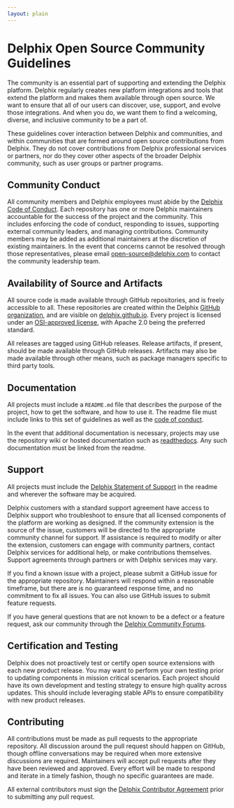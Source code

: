 ```yaml
---
layout: plain
---
```

# Delphix Open Source Community Guidelines

The community is an essential part of supporting and extending the Delphix
platform. Delphix regularly creates new platform integrations and tools that
extend the platform and makes them available through open source. We want to
ensure that all of our users can discover, use, support, and evolve those
integrations. And when you do, we want them to find a welcoming, diverse, and
inclusive community to be a part of.

These guidelines cover interaction between Delphix and communities, and within
communities that are formed around open source contributions from Delphix.
They do not cover contributions from Delphix professional services or
partners, nor do they cover other aspects of the broader Delphix community,
such as user groups or partner programs.

## Community Conduct

All community members and Delphix employees must abide by the
[Delphix Code of Conduct](code-of-conduct.html). Each
repository has one or more Delphix maintainers accountable for
the success of the project and the community. This includes enforcing the code
of conduct, responding to issues, supporting external community leaders, and
managing contributions. Community members may be added as additional
maintainers at the discretion of existing maintainers. In the event that
concerns cannot be resolved through those representatives, please email
[open-source@delphix.com](open-source@delphix.com) to contact the community
leadership team.

## Availability of Source and Artifacts

All source code is made available through GitHub repositories, and is freely
accessible to all. These repositories are created within the Delphix
[GitHub organization](http://www.github.com/delphix), and are visible on
[delphix.github.io](http://delphix.github.io). Every project is licensed
under an [OSI-approved license](https://opensource.org/licenses/alphabetical),
with Apache 2.0 being the preferred standard.

All releases are tagged using GitHub releases. Release artifacts, if present,
should be made available through GitHub releases. Artifacts may also be made
available through other means, such as package managers specific to third
party tools.

## Documentation

All projects must include a `README.md` file that describes the purpose of the
project, how to get the software, and how to use it. The readme file must
include links to this set of guidelines as well as the
[code of conduct](code-of-conduct.html).

In the event that additional documentation is necessary, projects may use the
repository wiki or hosted documentation such as
[readthedocs](http://readthedocs.io). Any such documentation must be linked
from the readme.

## Support

All projects must include the
[Delphix Statement of Support](statement-of-support.html)
in the readme and wherever the software may be acquired.

Delphix customers with a standard support agreement have access to Delphix
support who troubleshoot to ensure that all licensed components of the
platform are working as designed. If the community extension is the source of
the issue, customers will be directed to the appropriate community channel for
support. If assistance is required to modify or alter the extension, customers
can engage with community partners, contact Delphix services for additional
help, or make contributions themselves. Support agreements through partners or
with Delphix services may vary.

If you find a known issue with a project, please submit a GitHub issue for the
appropriate repository. Maintainers will respond within a reasonable
timeframe, but there are is no guaranteed response time, and no commitment to
fix all issues. You can also use GitHub issues to submit feature requests.

If you have general questions that are not known to be a defect or a feature
request, ask our community through the
[Delphix Community Forums](http://community.delphix.com).

## Certification and Testing

Delphix does not proactively test or certify open source extensions with each
new product release. You may want to perform your own testing prior to
updating components in mission critical scenarios. Each project should have
its own development and testing strategy to ensure high quality across
updates. This should include leveraging stable APIs to ensure compatibility
with new product releases.

## Contributing

All contributions must be made as pull requests to the appropriate repository.
All discussion around the pull request should happen on GitHub, though offline
conversations may be required when more extensive discussions are required.
Maintainers will accept pull requests after they have been reviewed and
approved. Every effort will be made to respond and iterate in a timely
fashion, though no specific guarantees are made.

All external contributors must sign the
[Delphix Contributor Agreement](contributor-agreement.html) prior to
submitting any pull request.
